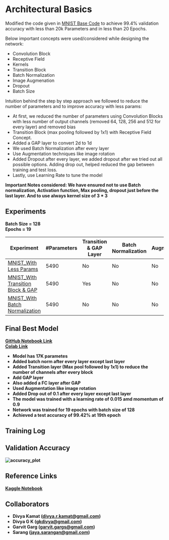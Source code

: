 
# Architectural Basics

Modified the code given in [MNIST Base Code](https://colab.research.google.com/drive/1uJZvJdi5VprOQHROtJIHy0mnY2afjNlx) to achieve 99.4% validation accuracy with less than 20k Parameters and in less than 20 Epochs.

Below important concepts were used/considered while designing the network:
- Convolution Block 
- Receptive Field
- Kernels
- Transition Block
- Batch Normalization
- Image Augmenation
- Dropout
- Batch Size

Intuition behind the step by step approach we followed to reduce the number of parameters and to improve accuracy with less params:
- At first, we reduced the number of parameters using Convolution Blocks with less number of output channels (removed 64, 128, 256 and 512 for every layer) and removed bias
- Transition Block (max pooling followed by 1x1) with Receptive Field Concept.
- Added a GAP layer to convert 2d to 1d
- We used Batch Normalization after every layer
- Use Augmentation techniques like image rotation
- Added Dropout after every layer, we added dropout after we tried out all possible options. Adding drop out, helped reduced the gap between training and test loss.
- Lastly, use Learning Rate to tune the model

<b>Important Notes considered<b>:
We have ensured not to use Batch normalization, Activation function, Max pooling, dropout just before the last layer. And to use always kernel size of 3 * 3


## Experiments

Batch Size = 128 <br>
Epochs = 19

|Experiment| #Parameters | Transition & GAP Layer | Batch Normalization | Augmentation | Dropout | Learning Rate| Validation Accuracy | 
|-------|---|---|---|---|---|---|---|
|[MNIST_With Less Params](https://github.com/gkdivya/EVA/blob/main/4_ArchitecturalBasics/Experiments/MNIST_Exp1_WithLessParams.ipynb) |5490|No|No|No|No|0.01|98%|
|[MNIST_With Transition Block & GAP](https://github.com/gkdivya/EVA/blob/main/4_ArchitecturalBasics/Experiments/MNIST_Exp2_WithTransitionBlock.ipynb) |5490|Yes|No|No|No|0.01|98%|
|[MNIST_With Batch Normalization](https://github.com/gkdivya/EVA/blob/main/4_ArchitecturalBasics/Experiments/MNIST_Exp1_WithLessParams.ipynb) |5490|No|No|No|No|0.01|98%|


## Final Best Model

[GitHub Notebook Link](https://github.com/gkdivya/EVA/blob/main/4_ArchitecturalBasics/MNIST_Architecture_Basics.ipynb) <br>
[Colab Link](https://colab.research.google.com/github/gkdivya/EVA/blob/main/4_ArchitecturalBasics/MNIST_Architecture_Basics.ipynb#scrollTo=ZnerqwVwNxYa)

- Model has 17K parametes
- Added batch norm after every layer except last layer
- Added Transition layer (Max pool followed by 1x1) to reduce the number of channels after every block
- Add GAP layer
- Also added a FC layer after GAP
- Used Augmentation like image rotation
- Added Drop out of 0.1 after every layer except last layer
- The model was trained with a learning rate of 0.015 amd momentum of 0.9 
- Network was trained for 19 epochs with batch size of 128
- Achieved a test accuracy of 99.42% at 19th epoch


## Training Log


## Validation Accuracy


![accuracy_plot](https://user-images.githubusercontent.com/42609155/119747046-7c5dac00-beaf-11eb-988c-2c683bb6ba0a.png)


## Reference Links
[Kaggle Notebook]( https://www.kaggle.com/enwei26/mnist-digits-pytorch-cnn-99)

## Collaborators
- Divya Kamat (divya.r.kamat@gmail.com)
- Divya G K (gkdivya@gmail.com)
- Garvit Garg (garvit.gargs@gmail.com)
- Sarang (jaya.sarangan@gmail.com)
